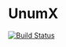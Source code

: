# UnumX

[![Build Status](https://travis-ci.org/simonbyrne/UnumX.jl.svg?branch=master)](https://travis-ci.org/simonbyrne/UnumX.jl)
